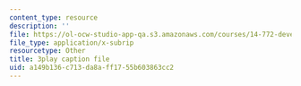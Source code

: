 ```yaml
---
content_type: resource
description: ''
file: https://ol-ocw-studio-app-qa.s3.amazonaws.com/courses/14-772-development-economics-macroeconomics-spring-2013/a149b136c713da8aff1755b603863cc2_h6Ok8CNVOaE.srt
file_type: application/x-subrip
resourcetype: Other
title: 3play caption file
uid: a149b136-c713-da8a-ff17-55b603863cc2
---
```

